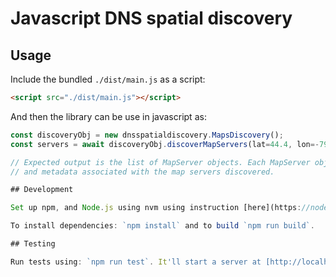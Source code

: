 # Javascript DNS spatial discovery

## Usage
Include the bundled `./dist/main.js` as a script:
```html
<script src="./dist/main.js"></script>
```

And then the library can be use in javascript as:
```javascript
const discoveryObj = new dnsspatialdiscovery.MapsDiscovery();
const servers = await discoveryObj.discoverMapServers(lat=44.4, lon=-79.6, error_m=5);

// Expected output is the list of MapServer objects. Each MapServer object has all the data
// and metadata associated with the map servers discovered.

## Development

Set up npm, and Node.js using nvm using instruction [here](https://nodejs.org/en/download/package-manager). 

To install dependencies: `npm install` and to build `npm run build`.

## Testing

Run tests using: `npm run test`. It'll start a server at [http://localhost:9000]. Navigate to `/test/test.html` to view the rest results.
